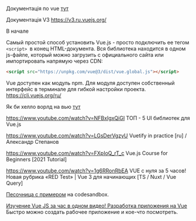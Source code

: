 Документація по vue <a href="https://ru.vuejs.org/v2/guide/">тут</a>

Документація V3 <a href="https://v3.ru.vuejs.org/">https://v3.ru.vuejs.org/</a>


В начале

Самый простой способ установить Vue.js - просто подключить ее тегом `<script> `в конец HTML-документа. Вся библиотека находится в одном js-файле, который можно загрузить с официального сайта или импортировать напрямую через CDN:

```html
<script src="https://unpkg.com/vue@3/dist/vue.global.js"></script>
```

Vue доступен как модуль npm. Для модуля доступен собственный интерфейс в терминале для гибкой настройки проекта.
<a href="https://cli.vuejs.org/ru/">https://cli.vuejs.org/ru/</a>


Як би хелло ворлд на вью  <a href="https://github.com/galichy79/vue-22">тут</a>

https://www.youtube.com/watch?v=NFBxIgxQiGI  ТОП - 5 UI библиотек для Vue.js 


https://www.youtube.com/watch?v=LGsDerVgzyU   Vuetify in practice [ru] / Александр Степанов


https://www.youtube.com/watch?v=FXpIoQ_rT_c    Vue.js Course for Beginners [2021 Tutorial]

https://www.youtube.com/watch?v=1g6RRonRbEA  VUE с нуля за 5 часов! Новая рубрика «RED Test» | Vue 3 для начинающих [TS / Nuxt / Vue Query]
















<a href="https://codesandbox.io/s/o29j95wx9?file=/App.vue" class="headerlink" title="Песочница с примером" data-scroll="">Песочница с примером</a> на codesandbox.

<a href="https://www.youtube.com/watch?v=TiBCLraUFvA">Изучение Vue JS за час в одном видео! Разработка приложения на Vue</a> <br>
Быстро можно создать рабочее приложение и кое-что посмотреть.


